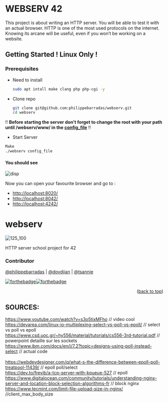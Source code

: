 <div id="top"></div>

# WEBSERV 42

This project is about writing an HTTP server.
You will be able to test it with an actual browser.
HTTP is one of the most used protocols on the internet.
Knowing its arcane will be useful, even if you won’t be working on a website.

## Getting Started ! Linux Only !

### Prerequisites

* Need to install
  ```sh
  sudo apt intall make clang php php-cgi -y
  ```
* Clone repo
  ```sh
  git clone git@github.com:philippebarradas/webserv.git
  cd webserv
  ```
  

!! __Before starting the server don't forget to change the root with your path until /webserv/www/ in the [config_file](https://github.com/philippebarradas/webserv/blob/main/config_file)__ !!

 * Start Server
  ```sh
  Make
  ./webserv config_file
  ```
  
 #### You should see 
 
![disp](https://user-images.githubusercontent.com/52048966/159254512-d298cb20-7b28-4b81-974b-593b0e8992c0.png)

Now you can open your favourite browser and go to :
* [http://localhost:8020/](http://localhost:8020/)
* [http://localhost:8042/](http://localhost:8042/)
* [http://localhost:4242/](http://localhost:4242/)


# webserv
![125_100](https://user-images.githubusercontent.com/52048966/159252369-07c47c3c-c39e-4f4a-8ddc-5b6fdcaf359d.png)
 
HTTP server school project for 42

### Contributor

[@philippebarradas](https://github.com/philippebarradas) |
[@dovdjian](https://github.com/dovdjian) |
[@tsannie](https://github.com/tsannie)

[![forthebadge](https://forthebadge.com/images/badges/made-with-c-plus-plus.svg)](https://forthebadge.com)[![forthebadge](https://forthebadge.com/images/badges/powered-by-coffee.svg)](https://forthebadge.com)

<p align="right">(<a href="#top">back to top</a>)</p>

## SOURCES:

https://www.youtube.com/watch?v=s3o5tixMFho	// video cool\
https://devarea.com/linux-io-multiplexing-select-vs-poll-vs-epoll/ // select vs poll vs epoll\
https://www.csd.uoc.gr/~hy556/material/tutorials/cs556-3rd-tutorial.pdf // powerpoint detaille sur les sockets\
https://www.ibm.com/docs/en/i/7.2?topic=designs-using-poll-instead-select // actual code\
\
https://webdevdesigner.com/q/what-s-the-difference-between-epoll-poll-treatpool-11439/ // epoll poll/select\
https://dev.to/frevib/a-tcp-server-with-kqueue-527 // epoll\
https://www.digitalocean.com/community/tutorials/understanding-nginx-server-and-location-block-selection-algorithms-fr	// block nginx\
https://www.tecmint.com/limit-file-upload-size-in-nginx/	//client_max_body_size

